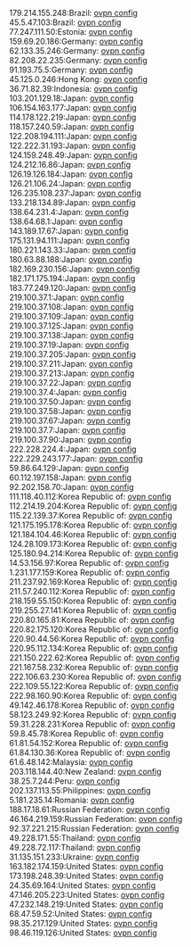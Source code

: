 179.214.155.248:Brazil: [ovpn config](vpn/179_214_155_248.ovpn)  
45.5.47.103:Brazil: [ovpn config](vpn/45_5_47_103.ovpn)  
77.247.111.50:Estonia: [ovpn config](vpn/77_247_111_50.ovpn)  
159.69.20.186:Germany: [ovpn config](vpn/159_69_20_186.ovpn)  
62.133.35.246:Germany: [ovpn config](vpn/62_133_35_246.ovpn)  
82.208.22.235:Germany: [ovpn config](vpn/82_208_22_235.ovpn)  
91.193.75.5:Germany: [ovpn config](vpn/91_193_75_5.ovpn)  
45.125.0.246:Hong Kong: [ovpn config](vpn/45_125_0_246.ovpn)  
36.71.82.39:Indonesia: [ovpn config](vpn/36_71_82_39.ovpn)  
103.201.129.18:Japan: [ovpn config](vpn/103_201_129_18.ovpn)  
106.154.163.177:Japan: [ovpn config](vpn/106_154_163_177.ovpn)  
114.178.122.219:Japan: [ovpn config](vpn/114_178_122_219.ovpn)  
118.157.240.59:Japan: [ovpn config](vpn/118_157_240_59.ovpn)  
122.208.194.111:Japan: [ovpn config](vpn/122_208_194_111.ovpn)  
122.222.31.193:Japan: [ovpn config](vpn/122_222_31_193.ovpn)  
124.159.248.49:Japan: [ovpn config](vpn/124_159_248_49.ovpn)  
124.212.16.86:Japan: [ovpn config](vpn/124_212_16_86.ovpn)  
126.19.126.184:Japan: [ovpn config](vpn/126_19_126_184.ovpn)  
126.21.106.24:Japan: [ovpn config](vpn/126_21_106_24.ovpn)  
126.235.108.237:Japan: [ovpn config](vpn/126_235_108_237.ovpn)  
133.218.134.89:Japan: [ovpn config](vpn/133_218_134_89.ovpn)  
138.64.231.4:Japan: [ovpn config](vpn/138_64_231_4.ovpn)  
138.64.68.1:Japan: [ovpn config](vpn/138_64_68_1.ovpn)  
143.189.17.67:Japan: [ovpn config](vpn/143_189_17_67.ovpn)  
175.131.94.111:Japan: [ovpn config](vpn/175_131_94_111.ovpn)  
180.221.143.33:Japan: [ovpn config](vpn/180_221_143_33.ovpn)  
180.63.88.188:Japan: [ovpn config](vpn/180_63_88_188.ovpn)  
182.169.230.156:Japan: [ovpn config](vpn/182_169_230_156.ovpn)  
182.171.175.194:Japan: [ovpn config](vpn/182_171_175_194.ovpn)  
183.77.249.120:Japan: [ovpn config](vpn/183_77_249_120.ovpn)  
219.100.37.1:Japan: [ovpn config](vpn/219_100_37_1.ovpn)  
219.100.37.108:Japan: [ovpn config](vpn/219_100_37_108.ovpn)  
219.100.37.109:Japan: [ovpn config](vpn/219_100_37_109.ovpn)  
219.100.37.125:Japan: [ovpn config](vpn/219_100_37_125.ovpn)  
219.100.37.138:Japan: [ovpn config](vpn/219_100_37_138.ovpn)  
219.100.37.19:Japan: [ovpn config](vpn/219_100_37_19.ovpn)  
219.100.37.205:Japan: [ovpn config](vpn/219_100_37_205.ovpn)  
219.100.37.211:Japan: [ovpn config](vpn/219_100_37_211.ovpn)  
219.100.37.213:Japan: [ovpn config](vpn/219_100_37_213.ovpn)  
219.100.37.22:Japan: [ovpn config](vpn/219_100_37_22.ovpn)  
219.100.37.4:Japan: [ovpn config](vpn/219_100_37_4.ovpn)  
219.100.37.50:Japan: [ovpn config](vpn/219_100_37_50.ovpn)  
219.100.37.58:Japan: [ovpn config](vpn/219_100_37_58.ovpn)  
219.100.37.67:Japan: [ovpn config](vpn/219_100_37_67.ovpn)  
219.100.37.7:Japan: [ovpn config](vpn/219_100_37_7.ovpn)  
219.100.37.90:Japan: [ovpn config](vpn/219_100_37_90.ovpn)  
222.228.224.4:Japan: [ovpn config](vpn/222_228_224_4.ovpn)  
222.229.243.177:Japan: [ovpn config](vpn/222_229_243_177.ovpn)  
59.86.64.129:Japan: [ovpn config](vpn/59_86_64_129.ovpn)  
60.112.197.158:Japan: [ovpn config](vpn/60_112_197_158.ovpn)  
92.202.158.70:Japan: [ovpn config](vpn/92_202_158_70.ovpn)  
111.118.40.112:Korea Republic of: [ovpn config](vpn/111_118_40_112.ovpn)  
112.214.19.204:Korea Republic of: [ovpn config](vpn/112_214_19_204.ovpn)  
115.22.139.37:Korea Republic of: [ovpn config](vpn/115_22_139_37.ovpn)  
121.175.195.178:Korea Republic of: [ovpn config](vpn/121_175_195_178.ovpn)  
121.184.104.46:Korea Republic of: [ovpn config](vpn/121_184_104_46.ovpn)  
124.28.109.173:Korea Republic of: [ovpn config](vpn/124_28_109_173.ovpn)  
125.180.94.214:Korea Republic of: [ovpn config](vpn/125_180_94_214.ovpn)  
14.53.156.97:Korea Republic of: [ovpn config](vpn/14_53_156_97.ovpn)  
1.231.177.159:Korea Republic of: [ovpn config](vpn/1_231_177_159.ovpn)  
211.237.92.169:Korea Republic of: [ovpn config](vpn/211_237_92_169.ovpn)  
211.57.240.112:Korea Republic of: [ovpn config](vpn/211_57_240_112.ovpn)  
218.159.55.150:Korea Republic of: [ovpn config](vpn/218_159_55_150.ovpn)  
219.255.27.141:Korea Republic of: [ovpn config](vpn/219_255_27_141.ovpn)  
220.80.165.81:Korea Republic of: [ovpn config](vpn/220_80_165_81.ovpn)  
220.82.175.120:Korea Republic of: [ovpn config](vpn/220_82_175_120.ovpn)  
220.90.44.56:Korea Republic of: [ovpn config](vpn/220_90_44_56.ovpn)  
220.95.112.134:Korea Republic of: [ovpn config](vpn/220_95_112_134.ovpn)  
221.150.222.62:Korea Republic of: [ovpn config](vpn/221_150_222_62.ovpn)  
221.167.58.232:Korea Republic of: [ovpn config](vpn/221_167_58_232.ovpn)  
222.106.63.230:Korea Republic of: [ovpn config](vpn/222_106_63_230.ovpn)  
222.109.55.122:Korea Republic of: [ovpn config](vpn/222_109_55_122.ovpn)  
222.98.160.90:Korea Republic of: [ovpn config](vpn/222_98_160_90.ovpn)  
49.142.46.178:Korea Republic of: [ovpn config](vpn/49_142_46_178.ovpn)  
58.123.249.92:Korea Republic of: [ovpn config](vpn/58_123_249_92.ovpn)  
59.31.228.231:Korea Republic of: [ovpn config](vpn/59_31_228_231.ovpn)  
59.8.45.78:Korea Republic of: [ovpn config](vpn/59_8_45_78.ovpn)  
61.81.54.152:Korea Republic of: [ovpn config](vpn/61_81_54_152.ovpn)  
61.84.130.36:Korea Republic of: [ovpn config](vpn/61_84_130_36.ovpn)  
61.6.48.142:Malaysia: [ovpn config](vpn/61_6_48_142.ovpn)  
203.118.144.40:New Zealand: [ovpn config](vpn/203_118_144_40.ovpn)  
38.25.7.244:Peru: [ovpn config](vpn/38_25_7_244.ovpn)  
202.137.113.55:Philippines: [ovpn config](vpn/202_137_113_55.ovpn)  
5.181.235.14:Romania: [ovpn config](vpn/5_181_235_14.ovpn)  
188.17.18.61:Russian Federation: [ovpn config](vpn/188_17_18_61.ovpn)  
46.164.219.159:Russian Federation: [ovpn config](vpn/46_164_219_159.ovpn)  
92.37.221.215:Russian Federation: [ovpn config](vpn/92_37_221_215.ovpn)  
49.228.171.55:Thailand: [ovpn config](vpn/49_228_171_55.ovpn)  
49.228.72.117:Thailand: [ovpn config](vpn/49_228_72_117.ovpn)  
31.135.151.233:Ukraine: [ovpn config](vpn/31_135_151_233.ovpn)  
163.182.174.159:United States: [ovpn config](vpn/163_182_174_159.ovpn)  
173.198.248.39:United States: [ovpn config](vpn/173_198_248_39.ovpn)  
24.35.69.164:United States: [ovpn config](vpn/24_35_69_164.ovpn)  
47.146.205.223:United States: [ovpn config](vpn/47_146_205_223.ovpn)  
47.232.148.219:United States: [ovpn config](vpn/47_232_148_219.ovpn)  
68.47.59.52:United States: [ovpn config](vpn/68_47_59_52.ovpn)  
98.35.217.129:United States: [ovpn config](vpn/98_35_217_129.ovpn)  
98.46.119.126:United States: [ovpn config](vpn/98_46_119_126.ovpn)  
